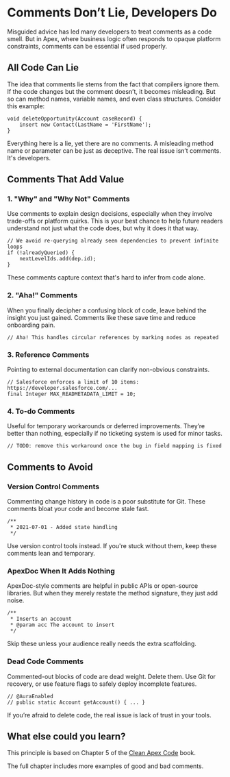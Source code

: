 # Comments Don’t Lie, Developers Do

Misguided advice has led many developers to treat comments as a code smell. But in Apex, where business logic often responds to opaque platform constraints, comments can be essential if used properly.

## All Code Can Lie

The idea that comments lie stems from the fact that compilers ignore them. If the code changes but the comment doesn’t, it becomes misleading. But so can method names, variable names, and even class structures. Consider this example:

```apex
void deleteOpportunity(Account caseRecord) {
    insert new Contact(LastName = 'FirstName');
}
```

Everything here is a lie, yet there are no comments. A misleading method name or parameter can be just as deceptive. The real issue isn’t comments. It's developers. 

## Comments That Add Value

### 1. "Why" and "Why Not" Comments

Use comments to explain design decisions, especially when they involve trade-offs or platform quirks. This is your best chance to help future readers understand not just what the code does, but why it does it that way.

```apex
// We avoid re-querying already seen dependencies to prevent infinite loops
if (!alreadyQueried) {
    nextLevelIds.add(dep.id);
}
```

These comments capture context that's hard to infer from code alone.

### 2. "Aha!" Comments

When you finally decipher a confusing block of code, leave behind the insight you just gained. Comments like these save time and reduce onboarding pain.

```apex
// Aha! This handles circular references by marking nodes as repeated
```

### 3. Reference Comments

Pointing to external documentation can clarify non-obvious constraints.

```apex
// Salesforce enforces a limit of 10 items: https://developer.salesforce.com/...
final Integer MAX_READMETADATA_LIMIT = 10;
```

### 4. To-do Comments

Useful for temporary workarounds or deferred improvements. They’re better than nothing, especially if no ticketing system is used for minor tasks.

```apex
// TODO: remove this workaround once the bug in field mapping is fixed
```

## Comments to Avoid

### Version Control Comments

Commenting change history in code is a poor substitute for Git. These comments bloat your code and become stale fast.

```apex
/**
 * 2021-07-01 - Added state handling
 */
```

Use version control tools instead. If you're stuck without them, keep these comments lean and temporary.

### ApexDoc When It Adds Nothing

ApexDoc-style comments are helpful in public APIs or open-source libraries. But when they merely restate the method signature, they just add noise.

```apex
/**
 * Inserts an account
 * @param acc The account to insert
 */
```

Skip these unless your audience really needs the extra scaffolding.

### Dead Code Comments

Commented-out blocks of code are dead weight. Delete them. Use Git for recovery, or use feature flags to safely deploy incomplete features.

```apex
// @AuraEnabled
// public static Account getAccount() { ... }
```

If you’re afraid to delete code, the real issue is lack of trust in your tools.

## What else could you learn?

This principle is based on Chapter 5 of the [Clean Apex Code](https://books.google.ie/books/about/Clean_Apex_Code.html?id=4yEc0QEACAAJ&source=kp_book_description&redir_esc=y) book. 

The full chapter includes more examples of good and bad comments.
